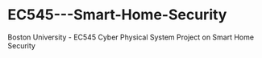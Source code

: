 # EC545---Smart-Home-Security
Boston University - EC545 Cyber Physical System Project on Smart Home Security
